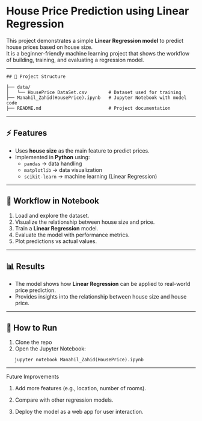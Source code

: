 # House Price Prediction using Linear Regression  

This project demonstrates a simple **Linear Regression model** to predict house prices based on house size.  
It is a beginner-friendly machine learning project that shows the workflow of building, training, and evaluating a regression model.  

---

```
## 📂 Project Structure

├── data/
│   └── HousePrice DataSet.csv        # Dataset used for training
├── Manahil_Zahid(HousePrice).ipynb   # Jupyter Notebook with model code
├── README.md                         # Project documentation 
```

---

## ⚡ Features  
- Uses **house size** as the main feature to predict prices.  
- Implemented in **Python** using:  
  - `pandas` → data handling  
  - `matplotlib` → data visualization  
  - `scikit-learn` → machine learning (Linear Regression)  

---

## 🔎 Workflow in Notebook  
1. Load and explore the dataset.  
2. Visualize the relationship between house size and price.  
3. Train a **Linear Regression** model.  
4. Evaluate the model with performance metrics.  
5. Plot predictions vs actual values.  

---

## 📊 Results  
- The model shows how **Linear Regression** can be applied to real-world price prediction.  
- Provides insights into the relationship between house size and house price.  

---

## 🚀 How to Run  
1. Clone the repo  
2. Open the Jupyter Notebook:
```
   jupyter notebook Manahil_Zahid(HousePrice).ipynb 
```

---
   
Future Improvements

1. Add more features (e.g., location, number of rooms).

2. Compare with other regression models.

3. Deploy the model as a web app for user interaction.
